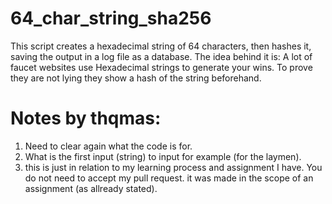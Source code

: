 # 64_char_string_sha256
This script creates a hexadecimal string of 64 characters, then hashes it, saving the output in a log file as a database.
The idea behind it is:
  A lot of faucet websites use Hexadecimal strings to generate your wins. To prove they are not lying they show a hash of the string beforehand.

# Notes by thqmas:
1. Need to clear again what the code is for.
2. What is the first input (string) to input for example (for the laymen).
3. this is just in relation to my learning process and assignment I have. You do not need to accept my pull request. it was made in the scope of an assignment (as allready stated).
